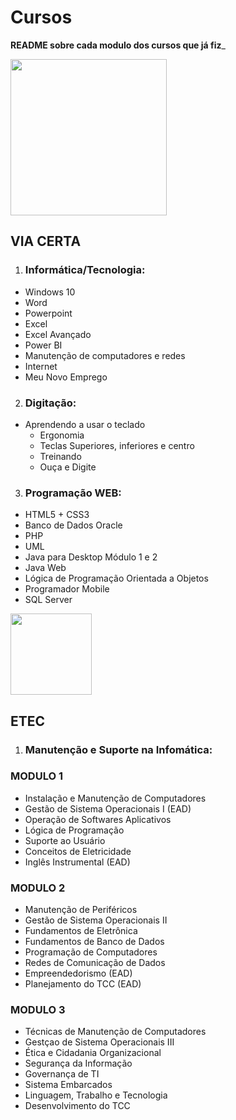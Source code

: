 # Cursos
**README sobre cada modulo dos cursos que já fiz**_

<img src="https://viacertacursos.com.br/franquia/img/logo.png" width="250px">

## VIA CERTA
1. <h3> Informática/Tecnologia: </h3>
- Windows 10
- Word
- Powerpoint
- Excel
- Excel Avançado
- Power BI
- Manutenção de computadores e redes
- Internet
- Meu Novo Emprego
2. <h3> Digitação: </h3> 
- Aprendendo a usar o teclado
  - Ergonomia
  - Teclas Superiores, inferiores e centro
  - Treinando
  - Ouça e Digite 
3. <h3> Programação WEB: </h3>
- HTML5 + CSS3
- Banco de Dados Oracle
- PHP
- UML
- Java para Desktop Módulo 1 e 2
- Java Web
- Lógica de Programação Orientada a Objetos
- Programador Mobile
- SQL Server

<img src="https://encrypted-tbn0.gstatic.com/images?q=tbn:ANd9GcQgZlYBqGKZQmvkhN2ontrACPktm-wyzsQVl3glCWSzmw&s" width="130px">

## ETEC
1. <h3> Manutenção e Suporte na Infomática: </h3>
<h3> MODULO 1 </h3>

- Instalação e Manutenção de Computadores
- Gestão de Sistema Operacionais I (EAD)
- Operação de Softwares Aplicativos
- Lógica de Programação
- Suporte ao Usuário
- Conceitos de Eletricidade
- Inglês Instrumental (EAD)

<h3> MODULO 2 </h3>

- Manutenção de Periféricos
- Gestão de Sistema Operacionais II
- Fundamentos de Eletrônica
- Fundamentos de Banco de Dados
- Programação de Computadores
- Redes de Comunicação de Dados
- Empreendedorismo (EAD)
- Planejamento do TCC (EAD)

<h3> MODULO 3 </h3>

- Técnicas de Manutenção de Computadores
- Gestçao de Sistema Operacionais III
- Ética e Cidadania Organizacional
- Segurança da Informação
- Governança de TI
- Sistema Embarcados
- Linguagem, Trabalho e Tecnologia
- Desenvolvimento do TCC
